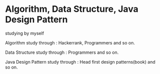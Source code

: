 # Algorithm, Data Structure, Java Design Pattern
studying by myself



Algorithm study through : Hackerrank, Programmers and so on.

Data Structure study through : Programmers and so on.

Java Design Pattern study through : Head first design patterns(book) and so on.
